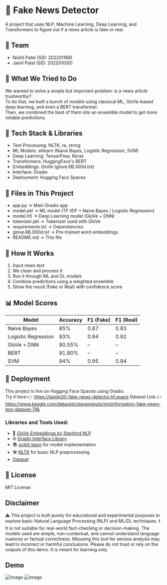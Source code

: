 # 📰 Fake News Detector

A project that uses NLP, Machine Learning, Deep Learning, and Transformers to figure out if a news article is fake or real.

## 👥 Team
- Nishil Patel (SID: 202201166)  
- Jainil Patel (SID: 202201030)  

## 🎯 What We Tried to Do
We wanted to solve a simple but important problem: is a news article trustworthy?  
To do that, we built a bunch of models using classical ML, GloVe-based deep learning, and even a BERT transformer.  
Then, we combined the best of them into an ensemble model to get more reliable predictions.

## 🔧 Tech Stack & Libraries
- Text Processing: NLTK, re, string  
- ML Models: sklearn (Naive Bayes, Logistic Regression, SVM)  
- Deep Learning: TensorFlow, Keras  
- Transformers: HuggingFace's BERT  
- Embeddings: GloVe (glove.6B.300d.txt)  
- Interface: Gradio  
- Deployment: Hugging Face Spaces

## 📂 Files in This Project
- app.py → Main Gradio app  
- model.pkl → ML model (TF-IDF + Naive Bayes / Logistic Regression)  
- model.h5 → Deep Learning model (GloVe + DNN)  
- tokenizer.pkl → Tokenizer used with GloVe  
- requirements.txt → Dependencies  
- glove.6B.300d.txt → Pre-trained word embeddings  
- README.md → This file  

## 🧠 How It Works
1. Input news text  
2. We clean and process it  
3. Run it through ML and DL models  
4. Combine predictions using a weighted ensemble  
5. Show the result (Fake or Real) with confidence score

## 📊 Model Scores

| Model               | Accuracy | F1 (Fake) | F1 (Real) |
|--------------------|----------|-----------|-----------|
| Naive Bayes        | 85%      | 0.87      | 0.83      |
| Logistic Regression| 93%      | 0.94      | 0.92      |
| GloVe + DNN        | 90.55%   | –         | –         |
| BERT               | 91.80%   | –         | –         |
| SVM                | 94%      | 0.95      | 0.94      |

## 🚀 Deployment
This project is live on Hugging Face Spaces using Gradio.  
Try it here 👉 https://jainilp30-fake-news-detector.hf.space
Dataset Link 👉 https://www.kaggle.com/datasets/stevenpeutz/misinformation-fake-news-text-dataset-79k

### Libraries and Tools Used:
- 🧠 [GloVe Embeddings by Stanford NLP](https://nlp.stanford.edu/projects/glove/)
- 🌐 [Gradio Interface Library](https://www.gradio.app/)
- 📚 [scikit-learn](https://scikit-learn.org/) for model implementation
- 🛠 [NLTK](https://www.nltk.org/) for basic NLP preprocessing
-    [Dataset](https://www.kaggle.com/datasets/stevenpeutz/misinformation-fake-news-text-dataset-79k)


## 📜 License
MIT License

## Disclaimer
⚠️ This project is built purely for educational and experimental purposes to explore basic Natural Language Processing (NLP) and ML/DL techniques.
❗ It is not suitable for real-world fact-checking or decision-making.
    The models used are simple, non-contextual, and cannot understand language nuances or factual correctness. Misusing this tool for serious analysis may lead to incorrect      or harmful conclusions. Please do not trust or rely on the outputs of this demo. It is meant for learning only.




## Demo
![image](https://github.com/user-attachments/assets/d2c38988-0299-458c-b63c-c9ada7c8eb7a)
![image](https://github.com/user-attachments/assets/23a4fba6-47a6-459a-94a2-7d8425c93387)




